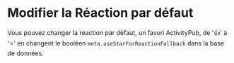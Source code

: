 # Modifier la Réaction par défaut
Vous pouvez changer la réaction par défaut, un favori ActivityPub, de '👍' à '⭐' en changent le booléen `meta.useStarForReactionFallback` dans la base de données.

